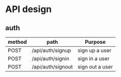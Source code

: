 # API design

## auth

| method | path              | Purpose         |
| ------ | ----------------- | --------------- |
| POST   | /api/auth/signup  | sign up a user  |
| POST   | /api/auth/signin  | sign in a user  |
| POST   | /api/auth/signout | sign out a user |
